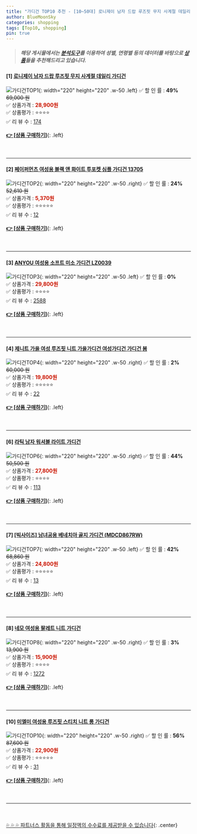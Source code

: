 ```yaml
---
title: "가디건 TOP10 추천 - [10~50대] 로니제이 남자 드랍 루즈핏 무지 사계절 데일리 가디건"
author: BlueMoonSky
categories: shopping
tags: [Top10, shopping]
pin: true
---
```


> ##### 해당 게시물에서는 [**분석도구**](https://itemscout.io/)를 이용하여 **성별**, **연령별** 등의 데이터를 바탕으로 [**상품**](https://link.coupang.com/a/baae76)들을 추천해드리고 있습니다.

#### [1] [로니제이 남자 드랍 루즈핏 무지 사계절 데일리 가디건](https://link.coupang.com/re/AFFSDP?lptag=AF5964186&subid=bluemoonsky6999&pageKey=6357894446&traceid=V0-153&itemId=18216302383&vendorItemId=86491772179)
![가디건TOP1](https://thumbnail8.coupangcdn.com/thumbnails/remote/230x230ex/image/vendor_inventory/0ca2/7cea43d95092d58c322494e0ec5c111845794b08d90a5f333f3d9c256a7c.jpg){: width="220" height="220" .w-50 .left}
✅ 할 인 률 : **49%** ~~<del class="base-price"> 69,000  </del>원~~<br>
✅ 상품가격 : <span style="color:#cb1400"> **28,900원** </span><br>
✅ 상품평가 : ⭐⭐⭐⭐<br>
✅ 리 뷰 수 : [174](https://link.coupang.com/re/AFFSDP?lptag=AF5964186&subid=bluemoonsky6999&pageKey=6357894446&traceid=V0-153&itemId=18216302383&vendorItemId=86491772179)<br>
<br>
[**👉  [상품 구매하기]**](https://link.coupang.com/re/AFFSDP?lptag=AF5964186&subid=bluemoonsky6999&pageKey=6357894446&traceid=V0-153&itemId=18216302383&vendorItemId=86491772179){: .left}
<br>
<br>
<br>

***

#### [2] [페이퍼먼츠 여성용 블랙 앤 화이트 투포켓 심플 가디건 13705](https://link.coupang.com/re/AFFSDP?lptag=AF5964186&subid=bluemoonsky6999&pageKey=5387023821&traceid=V0-153&itemId=8021577565&vendorItemId=75310286407)
![가디건TOP2](https://thumbnail7.coupangcdn.com/thumbnails/remote/230x230ex/image/rs_quotation_api/co0pydax/17b6a5564c4b4b3486e42b16a2adeaa7.jpg){: width="220" height="220" .w-50 .right}
✅ 할 인 률 : **24%** ~~<del class="base-price"> 52,610  </del>원~~<br>
✅ 상품가격 : <span style="color:#cb1400"> **5,370원** </span><br>
✅ 상품평가 : ⭐⭐⭐⭐⭐<br>
✅ 리 뷰 수 : [12](https://link.coupang.com/re/AFFSDP?lptag=AF5964186&subid=bluemoonsky6999&pageKey=5387023821&traceid=V0-153&itemId=8021577565&vendorItemId=75310286407)<br>
<br>
[**👉  [상품 구매하기]**](https://link.coupang.com/re/AFFSDP?lptag=AF5964186&subid=bluemoonsky6999&pageKey=5387023821&traceid=V0-153&itemId=8021577565&vendorItemId=75310286407){: .left}
<br>
<br>
<br>

***

#### [3] [ANYOU 여성용 소프트 미소 가디건 LZ0039](https://link.coupang.com/re/AFFSDP?lptag=AF5964186&subid=bluemoonsky6999&pageKey=7536438013&traceid=V0-153&itemId=19801064062&vendorItemId=86926306942)
![가디건TOP3](https://thumbnail9.coupangcdn.com/thumbnails/remote/230x230ex/image/vendor_inventory/f8e1/a5292ee0f3d230cea9329c095e7db8adcff35acd5bceec04354bb853d35d.jpg){: width="220" height="220" .w-50 .left}
✅ 할 인 률 : **0%** <br>
✅ 상품가격 : <span style="color:#cb1400"> **29,800원** </span><br>
✅ 상품평가 : ⭐⭐⭐⭐<br>
✅ 리 뷰 수 : [2588](https://link.coupang.com/re/AFFSDP?lptag=AF5964186&subid=bluemoonsky6999&pageKey=7536438013&traceid=V0-153&itemId=19801064062&vendorItemId=86926306942)<br>
<br>
[**👉  [상품 구매하기]**](https://link.coupang.com/re/AFFSDP?lptag=AF5964186&subid=bluemoonsky6999&pageKey=7536438013&traceid=V0-153&itemId=19801064062&vendorItemId=86926306942){: .left}
<br>
<br>
<br>

***

#### [4] [제니트 가을 여성 루즈핏 니트 가을가디건 여성가디건 가디건 봄](https://link.coupang.com/re/AFFSDP?lptag=AF5964186&subid=bluemoonsky6999&pageKey=1251240423&traceid=V0-153&itemId=2250556351&vendorItemId=80197857990)
![가디건TOP4](https://thumbnail8.coupangcdn.com/thumbnails/remote/230x230ex/image/vendor_inventory/373a/f136368197141302da28e7417c5808531e5e04ab132a1203c1d5aca3aae9.jpg){: width="220" height="220" .w-50 .right}
✅ 할 인 률 : **2%** ~~<del class="base-price"> 60,000  </del>원~~<br>
✅ 상품가격 : <span style="color:#cb1400"> **19,800원** </span><br>
✅ 상품평가 : ⭐⭐⭐⭐⭐<br>
✅ 리 뷰 수 : [22](https://link.coupang.com/re/AFFSDP?lptag=AF5964186&subid=bluemoonsky6999&pageKey=1251240423&traceid=V0-153&itemId=2250556351&vendorItemId=80197857990)<br>
<br>
[**👉  [상품 구매하기]**](https://link.coupang.com/re/AFFSDP?lptag=AF5964186&subid=bluemoonsky6999&pageKey=1251240423&traceid=V0-153&itemId=2250556351&vendorItemId=80197857990){: .left}
<br>
<br>
<br>

***

#### [6] [라틱 남자 워셔블 라이트 가디건](https://link.coupang.com/re/AFFSDP?lptag=AF5964186&subid=bluemoonsky6999&pageKey=6961216452&traceid=V0-153&itemId=16947589167&vendorItemId=85170002147)
![가디건TOP6](https://thumbnail10.coupangcdn.com/thumbnails/remote/230x230ex/image/vendor_inventory/8cf2/7ea543f3df6d0e94adc4d9bb44abedb43320806990813d4d168c7dc3f36f.jpg){: width="220" height="220" .w-50 .right}
✅ 할 인 률 : **44%** ~~<del class="base-price"> 50,500  </del>원~~<br>
✅ 상품가격 : <span style="color:#cb1400"> **27,800원** </span><br>
✅ 상품평가 : ⭐⭐⭐⭐<br>
✅ 리 뷰 수 : [113](https://link.coupang.com/re/AFFSDP?lptag=AF5964186&subid=bluemoonsky6999&pageKey=6961216452&traceid=V0-153&itemId=16947589167&vendorItemId=85170002147)<br>
<br>
[**👉  [상품 구매하기]**](https://link.coupang.com/re/AFFSDP?lptag=AF5964186&subid=bluemoonsky6999&pageKey=6961216452&traceid=V0-153&itemId=16947589167&vendorItemId=85170002147){: .left}
<br>
<br>
<br>

***

#### [7] [[빅사이즈] 남녀공용 베네치아 골지 가디건 (MDCD867RW)](https://link.coupang.com/re/AFFSDP?lptag=AF5964186&subid=bluemoonsky6999&pageKey=1361268322&traceid=V0-153&itemId=11215709707&vendorItemId=85263501424)
![가디건TOP7](https://thumbnail7.coupangcdn.com/thumbnails/remote/230x230ex/image/vendor_inventory/e9ad/9ed8cf595aa372d6ffad8909126b1a5611deff88381b513764819ec896bb.jpg){: width="220" height="220" .w-50 .left}
✅ 할 인 률 : **42%** ~~<del class="base-price"> 68,860  </del>원~~<br>
✅ 상품가격 : <span style="color:#cb1400"> **24,800원** </span><br>
✅ 상품평가 : ⭐⭐⭐⭐⭐<br>
✅ 리 뷰 수 : [13](https://link.coupang.com/re/AFFSDP?lptag=AF5964186&subid=bluemoonsky6999&pageKey=1361268322&traceid=V0-153&itemId=11215709707&vendorItemId=85263501424)<br>
<br>
[**👉  [상품 구매하기]**](https://link.coupang.com/re/AFFSDP?lptag=AF5964186&subid=bluemoonsky6999&pageKey=1361268322&traceid=V0-153&itemId=11215709707&vendorItemId=85263501424){: .left}
<br>
<br>
<br>

***

#### [8] [네모 여성용 팔레트 니트 가디건](https://link.coupang.com/re/AFFSDP?lptag=AF5964186&subid=bluemoonsky6999&pageKey=4924363405&traceid=V0-153&itemId=17113866646&vendorItemId=84411629491)
![가디건TOP8](https://thumbnail9.coupangcdn.com/thumbnails/remote/230x230ex/image/vendor_inventory/55de/f749eb412f848d367362d0e0fc6a58a32e6a6a3940c5d1c161a9c305583e.jpg){: width="220" height="220" .w-50 .right}
✅ 할 인 률 : **3%** ~~<del class="base-price"> 13,900  </del>원~~<br>
✅ 상품가격 : <span style="color:#cb1400"> **15,900원** </span><br>
✅ 상품평가 : ⭐⭐⭐⭐<br>
✅ 리 뷰 수 : [1272](https://link.coupang.com/re/AFFSDP?lptag=AF5964186&subid=bluemoonsky6999&pageKey=4924363405&traceid=V0-153&itemId=17113866646&vendorItemId=84411629491)<br>
<br>
[**👉  [상품 구매하기]**](https://link.coupang.com/re/AFFSDP?lptag=AF5964186&subid=bluemoonsky6999&pageKey=4924363405&traceid=V0-153&itemId=17113866646&vendorItemId=84411629491){: .left}
<br>
<br>
<br>

***

#### [10] [미엘미 여성용 루즈핏 스티치 니트 롱 가디건](https://link.coupang.com/re/AFFSDP?lptag=AF5964186&subid=bluemoonsky6999&pageKey=7558367887&traceid=V0-153&itemId=19907388447&vendorItemId=87007374806)
![가디건TOP10](https://thumbnail6.coupangcdn.com/thumbnails/remote/230x230ex/image/vendor_inventory/0b81/a603f36648f2c6054488aeee9d448a32eb145e36595fb26bfae004c5015f.jpg){: width="220" height="220" .w-50 .right}
✅ 할 인 률 : **56%** ~~<del class="base-price"> 87,600  </del>원~~<br>
✅ 상품가격 : <span style="color:#cb1400"> **22,900원** </span><br>
✅ 상품평가 : ⭐⭐⭐⭐⭐<br>
✅ 리 뷰 수 : [31](https://link.coupang.com/re/AFFSDP?lptag=AF5964186&subid=bluemoonsky6999&pageKey=7558367887&traceid=V0-153&itemId=19907388447&vendorItemId=87007374806)<br>
<br>
[**👉  [상품 구매하기]**](https://link.coupang.com/re/AFFSDP?lptag=AF5964186&subid=bluemoonsky6999&pageKey=7558367887&traceid=V0-153&itemId=19907388447&vendorItemId=87007374806){: .left}
<br>
<br>
<br>

***
<br><br>[💦 💦 💦 파트너스 활동을 통해 일정액의 수수료를 제공받을 수 있습니다](https://link.coupang.com/a/baae76){: .center}